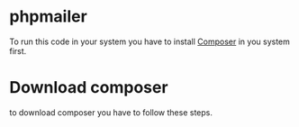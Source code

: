 # phpmailer
To run this code in your system you have to install <a href="">Composer</a> in you system first.
<h1>Download composer</h1>
to download composer you have to follow these steps.